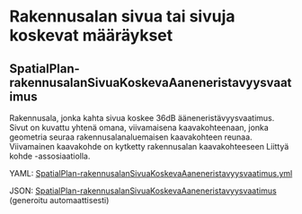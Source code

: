 # Rakennusalan sivua tai sivuja koskevat määräykset

## SpatialPlan-rakennusalanSivuaKoskevaAaneneristavyysvaatimus

Rakennusala, jonka kahta sivua koskee 36dB ääneneristävyysvaatimus. Sivut on kuvattu yhtenä omana, viivamaisena kaavakohteenaan, jonka geometria seuraa rakennusalanaluemaisen kaavakohteen reunaa. Viivamainen kaavakohde on kytketty rakennusalan kaavakohteeseen Liittyä kohde -assosiaatiolla.

YAML: [SpatialPlan-rakennusalanSivuaKoskevaAaneneristavyysvaatimus.yml](./SpatialPlan-rakennusalanSivuaKoskevaAaneneristavyysvaatimus.yml)

JSON: [SpatialPlan-rakennusalanSivuaKoskevaAaneneristavyysvaatimus](./SpatialPlan-rakennusalanSivuaKoskevaAaneneristavyysvaatimus.md) (generoitu automaattisesti)

